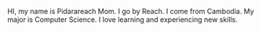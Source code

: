 HI, my name is Pidarareach Mom. 
I go by Reach. 
I come from Cambodia.
My major is Computer Science.
I love learning and experiencing new skills.
